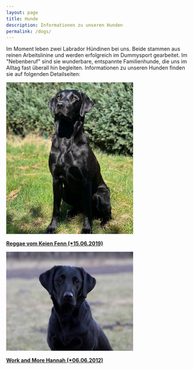 ```yaml
---
layout: page
title: Hunde
description: Informationen zu unseren Hunden
permalink: /dogs/
---
```

Im Moment leben zwei Labrador Hündinen bei uns. Beide stammen aus reinen Arbeitslinine und werden erfolgreich im Dummysport gearbeitet. Im "Nebenberuf" sind sie wunderbare, entspannte Familienhunde, die uns im Alltag fast überall hin begleiten.
Informationen zu unseren Hunden finden sie auf folgenden Detailseiten:

<div style="float:left; margin-right: 10px;">
<img src="/assets/reggae-gallery/reggae-garten.jpeg" width="343"  />
   <p><strong><a href="reggae.html"> Reggae vom Keien Fenn (*15.06.2019)</a></strong></p>
</div>

<div style="float:left; margin-right: 10px;">
<img src="/assets/hannah-gallery/hannah-dream.jpg" width="343" />
 <p><strong><a href="hannah">Work and More Hannah (*06.06.2012)</a></strong></p>
</div>
